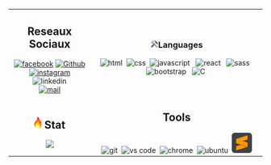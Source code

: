 <table width = "600px">
    <tr>
        <td>
            <h2 align = "center"> Reseaux Sociaux</h2> 
              <div id="badges" align = "center">
                <a href="https://web.facebook.com/profile.php?id=100008176270921"><img src="https://img.shields.io/badge/Facebook-blue?logo=facebook&logoColor=white&style=for-the-badge" alt="facebook"></a>
                <a href="https://github.com/Najoro"><img src="https://img.shields.io/badge/Github-orange?logo=github&logoColor=black&style=for-the-badge"alt="Github"></a> <br>
                <a href="https://www.instagram.com/najofanantenana/?hl=fr"><img src="https://img.shields.io/badge/Instagram-yellow?logo=Instagram&logoColor=black&style=for-the-badge" alt="instagram"></a>
                <a><img src="https://img.shields.io/badge/Linkedin-blue?logo=linkedin&logoColor=white&style=for-the-badge" alt="linkedin"></a> <br>
                <a href="http://najofanantenana@gmail.com"><img src="https://img.shields.io/badge/E.Mail-red?logo=mail&logoColor=red&style=for-the-badge" alt="mail"></a>
                <!-- <img src="https://komarev.com/ghpvc/?username=najoro&style=for-the-badge"> -->
            </div>
        </td>
        <td>
            <h3 align = "center"> <img src="./tool.png " width="15" >Languages</h3>
            <div id="tecno" align="center">
            <img src="https://cdn.jsdelivr.net/gh/devicons/devicon/icons/html5/html5-plain-wordmark.svg" alt="html" width="40"/>&nbsp;
            <img src="https://cdn.jsdelivr.net/gh/devicons/devicon/icons/css3/css3-plain-wordmark.svg" alt="css" width="40" />&nbsp;
            <img src="https://cdn.jsdelivr.net/gh/devicons/devicon/icons/javascript/javascript-original.svg" alt="javascript" width="40"/> &nbsp; 
            <img src="https://cdn.jsdelivr.net/gh/devicons/devicon/icons/react/react-original-wordmark.svg" alt="react" width="40"/> &nbsp;
            <img src="https://cdn.jsdelivr.net/gh/devicons/devicon/icons/sass/sass-original.svg" alt="sass" width="40"/> &nbsp; 
            <img src="https://cdn.jsdelivr.net/gh/devicons/devicon/icons/bootstrap/bootstrap-original-wordmark.svg" alt="bootstrap " width="40"/> &nbsp; 
            <img src="https://cdn.jsdelivr.net/gh/devicons/devicon/icons/c/c-original.svg"  alt="C" width="40" />&nbsp;
            <!-- <img src="https://cdn.jsdelivr.net/gh/devicons/devicon/icons/linux/linux-original.svg" alt="linux" width="40"/>&nbsp;&nbsp;&nbsp; -->
            </div>
    </tr>
    <tr>
        <td>
             <div id="stat" align="center">
                <h2> <img src="./fire.png" width="15"> Stat</h2>
                <a href="https://github.com/anuraghazra/github-readme-stats">
                <img src="https://github-readme-stats.vercel.app/api/top-langs/?username=najoro&layout=compact&theme=dark">
                </a>
            </div>
        </td>
        <td>
            <div align = "center">
                <h2>Tools</h2>
                <img src="https://cdn.jsdelivr.net/gh/devicons/devicon/icons/gitgit-plain-wordmark.svg"alt="git" width="40"/>&nbsp;
                <img src="https://cdn.jsdelivr.net/gh/devicons/devicon/icons/vscode/vscode-original-wordmark.svg" alt="vs code" width="40" />&nbsp;
                <img src="https://cdn.jsdelivr.net/gh/devicons/devicon/icons/chrome/chrome-original.svg" alt="chrome" width="40" />&nbsp;
                <img src="https://cdn.jsdelivr.net/gh/devicons/devicon/icons/ubuntu/ubuntu-plain-wordmark.svg" alt="ubuntu" width="40" />&nbsp;
                <img src="./sublimetext-svgrepo-com.svg" width="40" alt="sublime-text">
            </div>
        </td>
    </tr>
</table>
